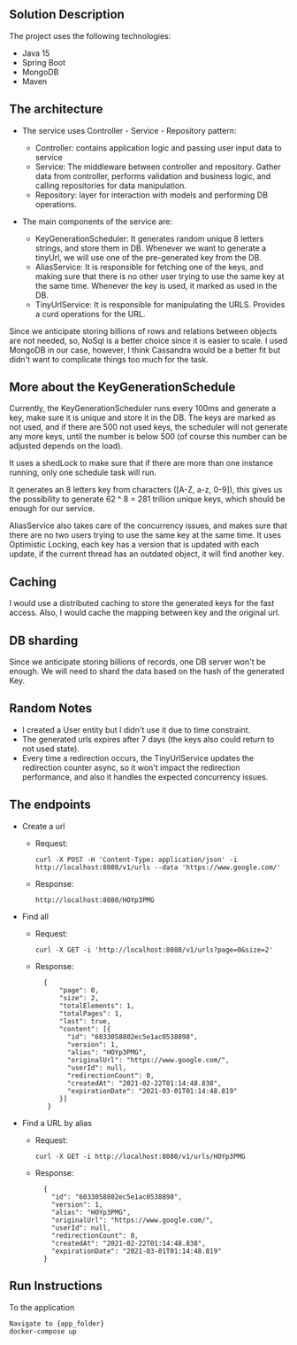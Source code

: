 
## Solution Description

The project uses the following technologies:

* Java 15
* Spring Boot
* MongoDB
* Maven

## The architecture

* The service uses Controller - Service - Repository pattern:
    * Controller: contains application logic and passing user input data to service
    * Service: The middleware between controller and repository. Gather data from controller, 
      performs validation and business logic, and calling repositories for data manipulation.
    * Repository: layer for interaction with models and performing DB operations.
  
* The main components of the service are: 
    * KeyGenerationScheduler: It generates random unique 8 letters strings, and store them in DB.
      Whenever we want to generate a tinyUrl, we will use one of the pre-generated key from the DB.
    * AliasService: It is responsible for fetching one of the keys, and making sure that there is no 
      other user trying to use the same key at the same time. Whenever the key is used, it marked as used in the DB.
    * TinyUrlService: It is responsible for manipulating the URLS. Provides a curd operations for the URL. 
      
Since we anticipate storing billions of rows and relations between objects are not needed, so, NoSql is a better choice
since it is easier to scale. I used MongoDB in our case, however, I think Cassandra would be a better fit but didn't 
want to complicate things too much for the task.

## More about the KeyGenerationSchedule

Currently, the KeyGenerationScheduler runs every 100ms and generate a key, make sure it is unique and store it in the DB.
The keys are marked as not used, and if there are 500 not used keys, the scheduler will not generate any more keys,
until the number is below 500 (of course this number can be adjusted depends on the load).

It uses a shedLock to make sure that if there are more than one instance running, only one schedule task will run.

It generates an 8 letters key from characters ([A-Z, a-z, 0-9]), this gives us the possibility to generate 
62 ^ 8 = 281 trillion unique keys, which should be enough for our service.

AliasService also takes care of the concurrency issues, and makes sure that there are no two users trying to use the 
same key at the same time. It uses Optimistic Locking, each key has a version that is updated with each update, 
if the current thread has an outdated object, it will find another key.

## Caching
I would use a distributed caching to store the generated keys for the fast access. Also, I would 
cache the mapping between key and the original url.

## DB sharding 
Since we anticipate storing billions of records, one DB server won't be enough.
We will need to shard the data based on the hash of the generated Key.

## Random Notes
 * I created a User entity but I didn't use it due to time constraint.
 * The generated urls expires after 7 days (the keys also could return to not used state).
 * Every time a redirection occurs, the TinyUrlService updates the redirection counter async, so it won't impact 
the redirection performance, and also it handles the expected concurrency issues.
   
## The endpoints

* Create a url
  * Request:
    
    ``` curl -X POST -H 'Content-Type: application/json' -i http://localhost:8080/v1/urls --data 'https://www.google.com/' ```
  * Response:
    
    ``` http://localhost:8080/HOYp3PMG ```
    
* Find all
  * Request:
  
    ``` curl -X GET -i 'http://localhost:8080/v1/urls?page=0&size=2' ```
  * Response:
  
    ``` 
      {
          "page": 0,
          "size": 2,
          "totalElements": 1,
          "totalPages": 1,
          "last": true,
          "content": [{
            "id": "6033058802ec5e1ac0538898",
            "version": 1,
            "alias": "HOYp3PMG",
            "originalUrl": "https://www.google.com/",
            "userId": null,
            "redirectionCount": 0,
            "createdAt": "2021-02-22T01:14:48.838",
            "expirationDate": "2021-03-01T01:14:48.819"
          }]
       }
    
* Find a URL by alias
  * Request:
      
    ``` curl -X GET -i http://localhost:8080/v1/urls/HOYp3PMG ```
  * Response:
    ``` 
      {
        "id": "6033058802ec5e1ac0538898",
        "version": 1,
        "alias": "HOYp3PMG",
        "originalUrl": "https://www.google.com/",
        "userId": null,
        "redirectionCount": 0,
        "createdAt": "2021-02-22T01:14:48.838",
        "expirationDate": "2021-03-01T01:14:48.819"
      }
    ```
  
## Run Instructions
  To the application 

    Navigate to {app_folder}
    docker-compose up 
